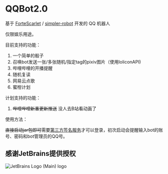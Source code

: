 # QQBot2.0

基于 [ForteScarlet](https://github.com/ForteScarlet) / [simpler-robot](https://github.com/ForteScarlet/simpler-robot) 开发的 QQ 机器人

仅限娱乐用途。

目前支持的功能：
1. 一个简单的骰子
2. 召唤bot发送一张/多张随机/指定tag的pixiv图片（使用loliconAPI)
3. 哔哩哔哩的开播提醒
4. 随机复读
5. 网易云点歌
6. 蜜柑计划

计划支持的功能：
1. ~~哔哩哔哩新番更新推送~~ 没人去B站看动画了

使用方法：

~~直接启动jar包即可~~需要[第三方签名服务](https://github.com/cssxsh/fix-protocol-version)才可以登录，初次启动会提醒输入bot的账号、密码和bot管理员的QQ号。


## 感谢JetBrains提供授权
![JetBrains Logo (Main) logo](https://resources.jetbrains.com/storage/products/company/brand/logos/jb_beam.svg)
